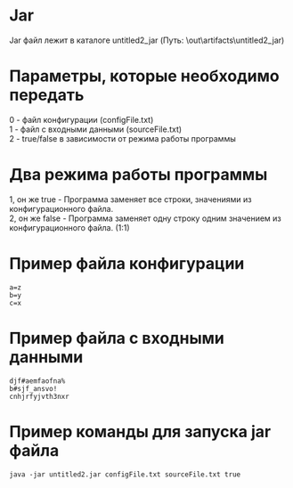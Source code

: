 # Jar 
Jar файл лежит в каталоге untitled2_jar (Путь: \out\artifacts\untitled2_jar)

# Параметры, которые необходимо передать 
0 - файл конфигурации (configFile.txt) </br>
1 - файл с входными данными (sourceFile.txt)</br>
2 - true/false в зависимости от режима работы программы</br>

# Два режима работы программы 
1, он же true - Программа заменяет все строки, значениями из конфигурационного файла.</br>
2, он же false - Программа заменяет одну строку одним значением из конфигурационного файла. (1:1)</br>

# Пример файла конфигурации 
```
a=z
b=y
c=x
```

# Пример файла с входными данными 

```
djf#aemfaofna%
b#sjf_ansvo!
cnhjrfyjvth3nxr
```
# Пример команды для запуска jar файла  

```
java -jar untitled2.jar configFile.txt sourceFile.txt true
```
